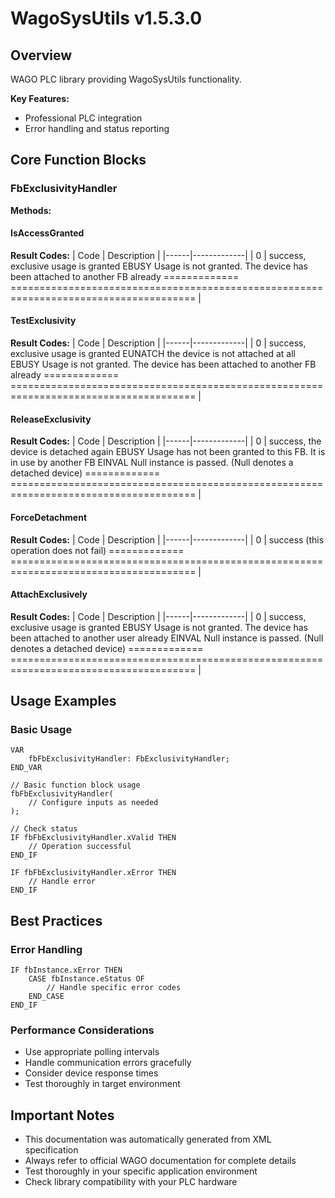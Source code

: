 # WagoSysUtils v1.5.3.0

## Overview
WAGO PLC library providing WagoSysUtils functionality.

**Key Features:**
- Professional PLC integration
- Error handling and status reporting

## Core Function Blocks

### FbExclusivityHandler
**Methods:**

#### IsAccessGranted
**Result Codes:**
| Code | Description |
|------|-------------|
| 0 | success, exclusive usage is granted EBUSY Usage is not granted. The device has been attached to another FB already ============= ====================================================================================== |

#### TestExclusivity
**Result Codes:**
| Code | Description |
|------|-------------|
| 0 | success, exclusive usage is granted EUNATCH the device is not attached at all EBUSY Usage is not granted. The device has been attached to another FB already ============= ====================================================================================== |

#### ReleaseExclusivity
**Result Codes:**
| Code | Description |
|------|-------------|
| 0 | success, the device is detached again EBUSY Usage has not been granted to this FB. It is in use by another FB EINVAL Null instance is passed. (Null denotes a detached device) ============= ====================================================================================== |

#### ForceDetachment
**Result Codes:**
| Code | Description |
|------|-------------|
| 0 | success (this operation does not fail) ============= ====================================================================================== |

#### AttachExclusively
**Result Codes:**
| Code | Description |
|------|-------------|
| 0 | success, exclusive usage is granted EBUSY Usage is not granted. The device has been attached to another user already EINVAL Null instance is passed. (Null denotes a detached device) ============= ====================================================================================== |

## Usage Examples

### Basic Usage
```iec
VAR
    fbFbExclusivityHandler: FbExclusivityHandler;
END_VAR

// Basic function block usage
fbFbExclusivityHandler(
    // Configure inputs as needed
);

// Check status
IF fbFbExclusivityHandler.xValid THEN
    // Operation successful
END_IF

IF fbFbExclusivityHandler.xError THEN
    // Handle error
END_IF
```

## Best Practices

### Error Handling
```iec
IF fbInstance.xError THEN
    CASE fbInstance.eStatus OF
        // Handle specific error codes
    END_CASE
END_IF
```

### Performance Considerations
- Use appropriate polling intervals
- Handle communication errors gracefully
- Consider device response times
- Test thoroughly in target environment

## Important Notes

- This documentation was automatically generated from XML specification
- Always refer to official WAGO documentation for complete details
- Test thoroughly in your specific application environment
- Check library compatibility with your PLC hardware


